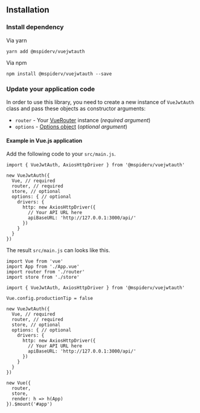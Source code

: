 ## Installation

### Install dependency

Via yarn
```
yarn add @mspiderv/vuejwtauth
```

Via npm
```
npm install @mspiderv/vuejwtauth --save
```

### Update your application code

In order to use this library, you need to create a new instance of `VueJwtAuth` class and pass these objects as constructor arguments:
 - `router` - Your [VueRouter](https://router.vuejs.org/) instance (*required argument*)
 - `options` - [Options object](configuration.md) (*optional argument*)

#### Example in Vue.js application

Add the following code to your `src/main.js`.

```vue
import { VueJwtAuth, AxiosHttpDriver } from '@mspiderv/vuejwtauth'

new VueJwtAuth({
  Vue, // required
  router, // required
  store, // optional
  options: { // optional
    drivers: {
      http: new AxiosHttpDriver({
        // Your API URL here
        apiBaseURL: 'http://127.0.0.1:3000/api/'
      })
    }
  }
})
```

The result `src/main.js` can looks like this.

```vue
import Vue from 'vue'
import App from './App.vue'
import router from './router'
import store from './store'

import { VueJwtAuth, AxiosHttpDriver } from '@mspiderv/vuejwtauth'

Vue.config.productionTip = false

new VueJwtAuth({
  Vue, // required
  router, // required
  store, // optional
  options: { // optional
    drivers: {
      http: new AxiosHttpDriver({
        // Your API URL here
        apiBaseURL: 'http://127.0.0.1:3000/api/'
      })
    }
  }
})

new Vue({
  router,
  store,
  render: h => h(App)
}).$mount('#app')

```
